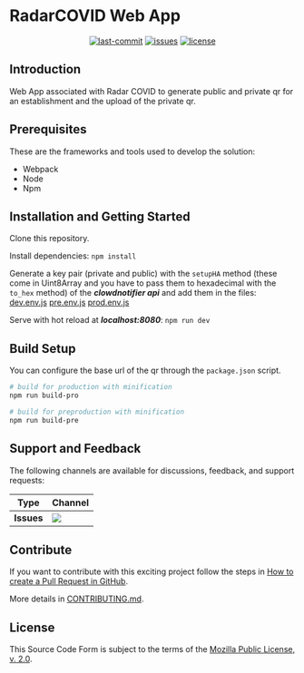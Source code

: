 # RadarCOVID Web App

<p style="text-align: center">
    <a href="https://github.com/RadarCOVID/radar-covid-web-public/commits/" title="Last Commit"><img src="https://img.shields.io/github/last-commit/RadarCOVID/radar-covid-web-public?style=flat" alt="last-commit"></a>
    <a href="https://github.com/RadarCOVID/radar-covid-web-public/issues" title="Open Issues"><img src="https://img.shields.io/github/issues/RadarCOVID/radar-covid-web-public?style=flat" alt="issues"></a>
    <a href="https://github.com/RadarCOVID/radar-covid-web-public/blob/master/LICENSE" title="License"><img src="https://img.shields.io/badge/License-MPL%202.0-brightgreen.svg?style=flat" alt="license"></a>
</p>

## Introduction

Web App associated with Radar COVID to generate public and private qr for an establishment and the upload of the private qr.

## Prerequisites
These are the frameworks and tools used to develop the solution:
- Webpack
- Node
- Npm

## Installation and Getting Started

Clone this repository.

Install dependencies: `npm install`

Generate a key pair (private and public) with the `setupHA` method (these come in Uint8Array and you have to pass them to hexadecimal with the` to_hex` method) of the ***clowdnotifier api*** and add them in the files:
[dev.env.js](./config/dev.env.js)
[pre.env.js](./config/pre.env.js)
[prod.env.js](./config/prod.env.js)

Serve with hot reload at ***localhost:8080***: `npm run dev`

## Build Setup
You can configure the base url of the qr through the `package.json` script.

``` bash
# build for production with minification
npm run build-pro

# build for preproduction with minification
npm run build-pre
```

## Support and Feedback

The following channels are available for discussions, feedback, and support requests:

| Type       | Channel                                                |
| ---------- | ------------------------------------------------------ |
| **Issues** | <a href="https://github.com/RadarCOVID/radar-covid-web-public/issues" title="Open Issues"><img src="https://img.shields.io/github/issues/RadarCOVID/radar-covid-web-public?style=flat"></a> |

## Contribute

If you want to contribute with this exciting project follow the steps in [How to create a Pull Request in GitHub](https://opensource.com/article/19/7/create-pull-request-github).

More details in [CONTRIBUTING.md](./CONTRIBUTING.md).

## License

This Source Code Form is subject to the terms of the [Mozilla Public License, v. 2.0](https://www.mozilla.org/en-US/MPL/2.0/).


